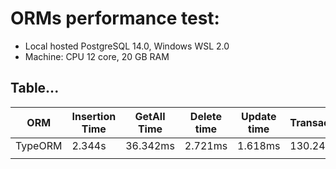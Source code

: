 # ORMs performance test:


- Local hosted PostgreSQL 14.0, Windows WSL 2.0
- Machine: CPU 12 core, 20 GB RAM
## Table... 
| ORM  | Insertion Time | GetAll Time | Delete time | Update time | Transaction | 
| ------------- | ------------- | ------------- | ------------- | ------------- | ------------- |
| TypeORM  | 2.344s | 36.342ms | 2.721ms | 1.618ms | 130.248ms |
|          |         | | | | |

